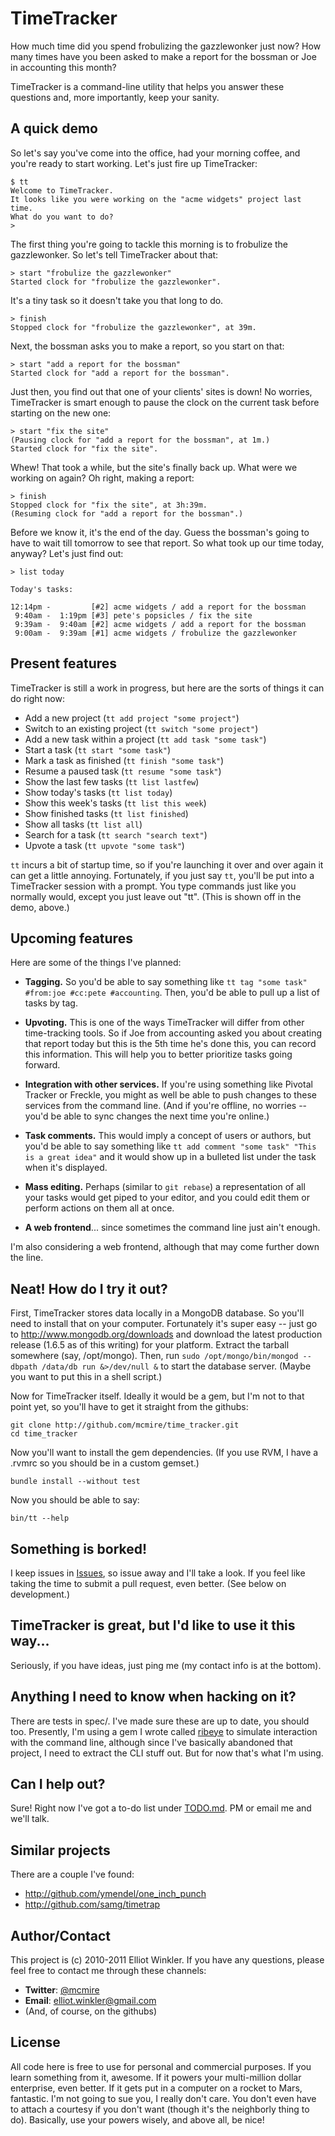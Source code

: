 # TimeTracker

How much time did you spend frobulizing the gazzlewonker just now? How many times have you been asked to make a report for the bossman or Joe in accounting this month?

TimeTracker is a command-line utility that helps you answer these questions and, more importantly, keep your sanity.

## A quick demo

So let's say you've come into the office, had your morning coffee, and you're ready to start working. Let's just fire up TimeTracker:

    $ tt
    Welcome to TimeTracker.
    It looks like you were working on the "acme widgets" project last time.
    What do you want to do?
    >

The first thing you're going to tackle this morning is to frobulize the gazzlewonker. So let's tell TimeTracker about that:

    > start "frobulize the gazzlewonker"
    Started clock for "frobulize the gazzlewonker".

It's a tiny task so it doesn't take you that long to do.

    > finish
    Stopped clock for "frobulize the gazzlewonker", at 39m.

Next, the bossman asks you to make a report, so you start on that:

    > start "add a report for the bossman"
    Started clock for "add a report for the bossman".

Just then, you find out that one of your clients' sites is down! No worries, TimeTracker is smart enough to pause the clock on the current task before starting on the new one:

    > start "fix the site"
    (Pausing clock for "add a report for the bossman", at 1m.)
    Started clock for "fix the site".

Whew! That took a while, but the site's finally back up. What were we working on again? Oh right, making a report:

    > finish
    Stopped clock for "fix the site", at 3h:39m.
    (Resuming clock for "add a report for the bossman".)

Before we know it, it's the end of the day. Guess the bossman's going to have to wait till tomorrow to see that report. So what took up our time today, anyway? Let's just find out:

    > list today

    Today's tasks:

    12:14pm -         [#2] acme widgets / add a report for the bossman
     9:40am -  1:19pm [#3] pete's popsicles / fix the site
     9:39am -  9:40am [#2] acme widgets / add a report for the bossman
     9:00am -  9:39am [#1] acme widgets / frobulize the gazzlewonker

## Present features

TimeTracker is still a work in progress, but here are the sorts of things it can do right now:

* Add a new project (`tt add project "some project"`)
* Switch to an existing project (`tt switch "some project"`)
* Add a new task within a project (`tt add task "some task"`)
* Start a task (`tt start "some task"`)
* Mark a task as finished (`tt finish "some task"`)
* Resume a paused task (`tt resume "some task"`)
* Show the last few tasks (`tt list lastfew`)
* Show today's tasks (`tt list today`)
* Show this week's tasks (`tt list this week`)
* Show finished tasks (`tt list finished`)
* Show all tasks (`tt list all`)
* Search for a task (`tt search "search text"`)
* Upvote a task (`tt upvote "some task"`)

<!--
Additionally, TimeTracker has support for pushing and pulling updates to and from Pivotal Tracker. To set this up, you first have to tell TimeTracker your api key and name:

    tt configure external_service pivotal --api-key xxxx --full-name "Joe Bloe"

Now, when you add a project or task to TimeTracker, it will add the project or task to your account on Pivotal Tracker. ...
-->

`tt` incurs a bit of startup time, so if you're launching it over and over again it can get a little annoying. Fortunately, if you just say `tt`, you'll be put into a TimeTracker session with a prompt. You type commands just like you normally would, except you just leave out "tt". (This is shown off in the demo, above.)

## Upcoming features

Here are some of the things I've planned:

* **Tagging.** So you'd be able to say something like `tt tag "some task" #from:joe #cc:pete #accounting`. Then, you'd be able to pull up a list of tasks by tag.

* **Upvoting.** This is one of the ways TimeTracker will differ from other time-tracking tools. So if Joe from accounting asked you about creating that report today but this is the 5th time he's done this, you can record this information. This will help you to better prioritize tasks going forward.

* **Integration with other services.** If you're using something like Pivotal Tracker or Freckle, you might as well be able to push changes to these services from the command line. (And if you're offline, no worries -- you'd be able to sync changes the next time you're online.)

* **Task comments.** This would imply a concept of users or authors, but you'd be able to say something like `tt add comment "some task" "This is a great idea"` and it would show up in a bulleted list under the task when it's displayed.

* **Mass editing.** Perhaps (similar to `git rebase`) a representation of all your tasks would get piped to your editor, and you could edit them or perform actions on them all at once.

* **A web frontend**... since sometimes the command line just ain't enough.

I'm also considering a web frontend, although that may come further down the line.

## Neat! How do I try it out?

First, TimeTracker stores data locally in a MongoDB database. So you'll need to install that on your computer. Fortunately it's super easy -- just go to <http://www.mongodb.org/downloads> and download the latest production release (1.6.5 as of this writing) for your platform. Extract the tarball somewhere (say, /opt/mongo). Then, run `sudo /opt/mongo/bin/mongod --dbpath /data/db run &>/dev/null &` to start the database server. (Maybe you want to put this in a shell script.)

Now for TimeTracker itself. Ideally it would be a gem, but I'm not to that point yet, so you'll have to get it straight from the githubs:

    git clone http://github.com/mcmire/time_tracker.git
    cd time_tracker

Now you'll want to install the gem dependencies. (If you use RVM, I have a .rvmrc so you should be in a custom gemset.)

    bundle install --without test

Now you should be able to say:

    bin/tt --help

## Something is borked!

I keep issues in [Issues](http://github.com/mcmire/time_tracker/issues), so issue away and I'll take a look. If you feel like taking the time to submit a pull request, even better. (See below on development.)

## TimeTracker is great, but I'd like to use it this way...

Seriously, if you have ideas, just ping me (my contact info is at the bottom).

## Anything I need to know when hacking on it?

There are tests in spec/. I've made sure these are up to date, you should too. Presently, I'm using a gem I wrote called [ribeye](http://github.com/mcmire/ribeye) to simulate interaction with the command line, although since I've basically abandoned that project, I need to extract the CLI stuff out. But for now that's what I'm using.

## Can I help out?

Sure! Right now I've got a to-do list under [TODO.md](https://github.com/mcmire/time_tracker/blob/master/TODO.md). PM or email me and we'll talk.

## Similar projects

There are a couple I've found:

* <http://github.com/ymendel/one_inch_punch>
* <http://github.com/samg/timetrap>

## Author/Contact

This project is (c) 2010-2011 Elliot Winkler. If you have any questions, please
feel free to contact me through these channels:

* **Twitter**: [@mcmire](http://twitter.com/mcmire)
* **Email**: <elliot.winkler@gmail.com>
* (And, of course, on the githubs)

## License

All code here is free to use for personal and commercial purposes. If you learn
something from it, awesome. If it powers your multi-million dollar enterprise,
even better. If it gets put in a computer on a rocket to Mars, fantastic. I'm
not going to sue you, I really don't care. You don't even have to attach a
courtesy if you don't want (though it's the neighborly thing to do). Basically,
use your powers wisely, and above all, be nice!
